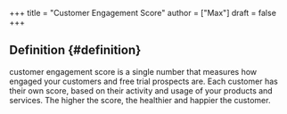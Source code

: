 +++
title = "Customer Engagement Score"
author = ["Max"]
draft = false
+++

## Definition {#definition}

customer engagement score is a single number that measures how engaged your
customers and free trial prospects are. Each customer has their own score,
based on their activity and usage of your products and services. The higher
the score, the healthier and happier the customer.
